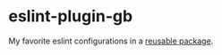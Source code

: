 # eslint-plugin-gb

My favorite eslint configurations in a [reusable package](/packages/eslint-plugin-gb/README.md).
